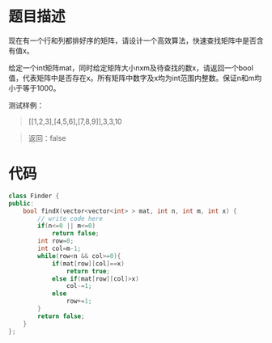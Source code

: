 # 题目描述
现在有一个行和列都排好序的矩阵，请设计一个高效算法，快速查找矩阵中是否含有值x。

给定一个int矩阵mat，同时给定矩阵大小nxm及待查找的数x，请返回一个bool值，代表矩阵中是否存在x。所有矩阵中数字及x均为int范围内整数。保证n和m均小于等于1000。

测试样例：
> [[1,2,3],[4,5,6],[7,8,9]],3,3,10

> 返回：false

# 代码
```cpp
class Finder {
public:
    bool findX(vector<vector<int> > mat, int n, int m, int x) {
        // write code here
        if(n<=0 || m<=0)
            return false;
        int row=0;
        int col=m-1;
        while(row<n && col>=0){
            if(mat[row][col]==x)
                return true;
            else if(mat[row][col]>x)
                col-=1;
            else
                row+=1;
        }
        return false;
    }
};
```
